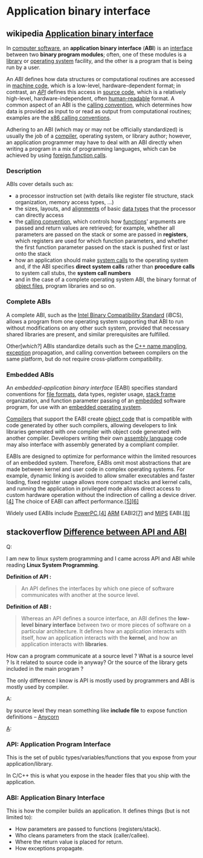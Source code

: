 # Application binary interface

## wikipedia [Application binary interface](https://en.wikipedia.org/wiki/Application_binary_interface)

In [computer software](https://en.wikipedia.org/wiki/Computer_software), an **application binary interface** (**ABI**) is an [interface](https://en.wikipedia.org/wiki/Interface_(computing)) between two **binary program modules**; often, one of these modules is a [library](https://en.wikipedia.org/wiki/Library_(computing)) or [operating system](https://en.wikipedia.org/wiki/Operating_system) facility, and the other is a program that is being run by a user.

An *ABI* defines how data structures or computational routines are accessed in [machine code](https://en.wikipedia.org/wiki/Machine_code), which is a low-level, hardware-dependent format; in contrast, an [*API*](https://en.wikipedia.org/wiki/Application_programming_interface) defines this access in [source code](https://en.wikipedia.org/wiki/Source_code), which is a relatively high-level, hardware-independent, often [human-readable](https://en.wikipedia.org/wiki/Human-readable) format. A common aspect of an ABI is the [calling convention](https://en.wikipedia.org/wiki/Calling_convention), which determines how data is provided as input to or read as output from computational routines; examples are the [x86 calling conventions](https://en.wikipedia.org/wiki/X86_calling_conventions).

Adhering to an ABI (which may or may not be officially standardized) is usually the job of a [compiler](https://en.wikipedia.org/wiki/Compiler), operating system, or library author; however, an application programmer may have to deal with an ABI directly when writing a program in a mix of programming languages, which can be achieved by using [foreign function calls](https://en.wikipedia.org/wiki/Foreign_function_call).

### Description

ABIs cover details such as:

- a processor instruction set (with details like register file structure, stack organization, memory access types, ...)
- the sizes, layouts, and [alignments](https://en.wikipedia.org/wiki/Data_structure_alignment) of basic [data types](https://en.wikipedia.org/wiki/Data_type) that the processor can directly access
- the [calling convention](https://en.wikipedia.org/wiki/Calling_convention), which controls how [functions](https://en.wikipedia.org/wiki/Function_(programming))' arguments are passed and return values are retrieved; for example, whether all parameters are passed on the stack or some are passed in **registers**, which registers are used for which function parameters, and whether the first function parameter passed on the stack is pushed first or last onto the stack
- how an application should make [system calls](https://en.wikipedia.org/wiki/System_call) to the operating system and, if the ABI specifies **direct system calls** rather than **procedure calls** to system call stubs, the **system call numbers**
- and in the case of a complete operating system ABI, the binary format of [object files](https://en.wikipedia.org/wiki/Object_file), program libraries and so on.

### Complete ABIs

A complete ABI, such as the [Intel Binary Compatibility Standard](https://en.wikipedia.org/wiki/Intel_Binary_Compatibility_Standard) (iBCS), allows a program from one operating system supporting that ABI to run without modifications on any other such system, provided that necessary shared libraries are present, and similar prerequisites are fulfilled.

Other[*which?*] ABIs standardize details such as the [C++ name mangling](https://en.wikipedia.org/wiki/Name_mangling#Name_mangling_in_C++),  [exception](https://en.wikipedia.org/wiki/Exception_handling) propagation, and calling convention between compilers on the same platform, but do not require cross-platform compatibility.

### Embedded ABIs

An *embedded-application binary interface* (EABI) specifies standard conventions for [file formats](https://en.wikipedia.org/wiki/File_format), data types, register usage, [stack frame](https://en.wikipedia.org/wiki/Stack_frame) organization, and function parameter passing of an [embedded](https://en.wikipedia.org/wiki/Embedded_system) software program, for use with an [embedded operating system](https://en.wikipedia.org/wiki/Embedded_operating_system).

[Compilers](https://en.wikipedia.org/wiki/Compiler) that support the EABI create [object code](https://en.wikipedia.org/wiki/Object_code) that is compatible with code generated by other such compilers, allowing developers to link libraries generated with one compiler with object code generated with another compiler. Developers writing their own [assembly language](https://en.wikipedia.org/wiki/Assembly_language) code may also interface with assembly generated by a compliant compiler.

EABIs are designed to optimize for performance within the limited resources of an embedded system. Therefore, EABIs omit most abstractions that are made between kernel and user code in complex operating systems. For example, dynamic linking is avoided to allow smaller executables and faster loading, fixed register usage allows more compact stacks and kernel calls, and running the application in privileged mode allows direct access to custom hardware operation without the indirection of calling a device driver. [[4\]](https://en.wikipedia.org/wiki/Application_binary_interface#cite_note-ppc-eabi-4) The choice of EABI can affect performance.[[5\]](https://en.wikipedia.org/wiki/Application_binary_interface#cite_note-5)[[6\]](https://en.wikipedia.org/wiki/Application_binary_interface#cite_note-6)

Widely used EABIs include [PowerPC](https://en.wikipedia.org/wiki/PowerPC),[[4\]](https://en.wikipedia.org/wiki/Application_binary_interface#cite_note-ppc-eabi-4) [ARM](https://en.wikipedia.org/wiki/ARM_architecture) EABI2[[7\]](https://en.wikipedia.org/wiki/Application_binary_interface#cite_note-7) and [MIPS](https://en.wikipedia.org/wiki/MIPS_architecture) EABI.[[8\]](https://en.wikipedia.org/wiki/Application_binary_interface#cite_note-8)





## stackoverflow [Difference between API and ABI](https://stackoverflow.com/questions/3784389/difference-between-api-and-abi)

Q:

I am new to linux system programming and I came across API and ABI while reading **Linux System Programming**.

**Definition of API :**

> An API defines the interfaces by which one piece of software communicates with another at the source level.

**Definition of ABI :**

> Whereas an API defines a source interface, an ABI defines the **low-level binary interface** between two or more pieces of software on a particular architecture. It defines how an application interacts with itself, how an application interacts with the **kernel**, and how an application interacts with **libraries**.

How can a program communicate at a source level ? What is a source level ? Is it related to source code in anyway? Or the source of the library gets included in the main program ?

The only difference I know is API is mostly used by programmers and ABI is mostly used by compiler.

A:

by source level they mean something like **include file** to expose function definitions – [Anycorn](https://stackoverflow.com/users/206328/anycorn)

[A](https://stackoverflow.com/a/3784697):

### API: Application Program Interface

This is the set of public types/variables/functions that you expose from your application/library.

In C/C++ this is what you expose in the header files that you ship with the application.

### ABI: Application Binary Interface

This is how the compiler builds an application.
It defines things (but is not limited to):

- How parameters are passed to functions (registers/stack).
- Who cleans parameters from the stack (caller/callee).
- Where the return value is placed for return.
- How exceptions propagate.

